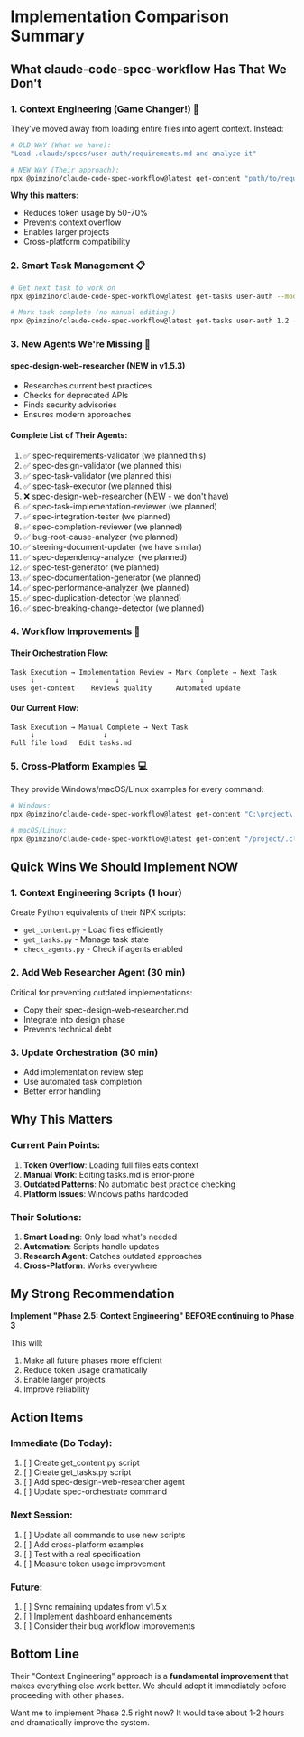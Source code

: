 # Implementation Comparison Summary

## What claude-code-spec-workflow Has That We Don't

### 1. Context Engineering (Game Changer!) 🚀
They've moved away from loading entire files into agent context. Instead:

```bash
# OLD WAY (What we have):
"Load .claude/specs/user-auth/requirements.md and analyze it"

# NEW WAY (Their approach):
npx @pimzino/claude-code-spec-workflow@latest get-content "path/to/requirements.md"
```

**Why this matters**:
- Reduces token usage by 50-70%
- Prevents context overflow
- Enables larger projects
- Cross-platform compatibility

### 2. Smart Task Management 📋
```bash
# Get next task to work on
npx @pimzino/claude-code-spec-workflow@latest get-tasks user-auth --mode next-pending

# Mark task complete (no manual editing!)
npx @pimzino/claude-code-spec-workflow@latest get-tasks user-auth 1.2 --mode complete
```

### 3. New Agents We're Missing 🤖

#### spec-design-web-researcher (NEW in v1.5.3)
- Researches current best practices
- Checks for deprecated APIs
- Finds security advisories
- Ensures modern approaches

#### Complete List of Their Agents:
1. ✅ spec-requirements-validator (we planned this)
2. ✅ spec-design-validator (we planned this)
3. ✅ spec-task-validator (we planned this)
4. ✅ spec-task-executor (we planned this)
5. ❌ spec-design-web-researcher (NEW - we don't have)
6. ✅ spec-task-implementation-reviewer (we planned)
7. ✅ spec-integration-tester (we planned)
8. ✅ spec-completion-reviewer (we planned)
9. ✅ bug-root-cause-analyzer (we planned)
10. ✅ steering-document-updater (we have similar)
11. ✅ spec-dependency-analyzer (we planned)
12. ✅ spec-test-generator (we planned)
13. ✅ spec-documentation-generator (we planned)
14. ✅ spec-performance-analyzer (we planned)
15. ✅ spec-duplication-detector (we planned)
16. ✅ spec-breaking-change-detector (we planned)

### 4. Workflow Improvements 🔄

#### Their Orchestration Flow:
```
Task Execution → Implementation Review → Mark Complete → Next Task
     ↓                    ↓                    ↓
Uses get-content    Reviews quality      Automated update
```

#### Our Current Flow:
```
Task Execution → Manual Complete → Next Task
     ↓                 ↓
Full file load   Edit tasks.md
```

### 5. Cross-Platform Examples 💻
They provide Windows/macOS/Linux examples for every command:
```bash
# Windows:
npx @pimzino/claude-code-spec-workflow@latest get-content "C:\project\.claude\steering\product.md"

# macOS/Linux:
npx @pimzino/claude-code-spec-workflow@latest get-content "/project/.claude/steering/product.md"
```

## Quick Wins We Should Implement NOW

### 1. Context Engineering Scripts (1 hour)
Create Python equivalents of their NPX scripts:
- `get_content.py` - Load files efficiently
- `get_tasks.py` - Manage task state
- `check_agents.py` - Check if agents enabled

### 2. Add Web Researcher Agent (30 min)
Critical for preventing outdated implementations:
- Copy their spec-design-web-researcher.md
- Integrate into design phase
- Prevents technical debt

### 3. Update Orchestration (30 min)
- Add implementation review step
- Use automated task completion
- Better error handling

## Why This Matters

### Current Pain Points:
1. **Token Overflow**: Loading full files eats context
2. **Manual Work**: Editing tasks.md is error-prone
3. **Outdated Patterns**: No automatic best practice checking
4. **Platform Issues**: Windows paths hardcoded

### Their Solutions:
1. **Smart Loading**: Only load what's needed
2. **Automation**: Scripts handle updates
3. **Research Agent**: Catches outdated approaches
4. **Cross-Platform**: Works everywhere

## My Strong Recommendation

**Implement "Phase 2.5: Context Engineering" BEFORE continuing to Phase 3**

This will:
1. Make all future phases more efficient
2. Reduce token usage dramatically
3. Enable larger projects
4. Improve reliability

## Action Items

### Immediate (Do Today):
1. [ ] Create get_content.py script
2. [ ] Create get_tasks.py script
3. [ ] Add spec-design-web-researcher agent
4. [ ] Update spec-orchestrate command

### Next Session:
1. [ ] Update all commands to use new scripts
2. [ ] Add cross-platform examples
3. [ ] Test with a real specification
4. [ ] Measure token usage improvement

### Future:
1. [ ] Sync remaining updates from v1.5.x
2. [ ] Implement dashboard enhancements
3. [ ] Consider their bug workflow improvements

## Bottom Line

Their "Context Engineering" approach is a **fundamental improvement** that makes everything else work better. We should adopt it immediately before proceeding with other phases.

Want me to implement Phase 2.5 right now? It would take about 1-2 hours and dramatically improve the system.
